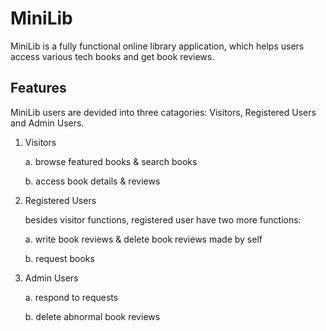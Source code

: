 # MiniLib

MiniLib is a fully functional online library application, which helps users access various tech books and get book reviews.

## Features

MiniLib users are devided into three catagories: Visitors, Registered Users and Admin Users.

1. Visitors

    a. browse featured books & search books
    
    b. access book details & reviews
    
2. Registered Users

    besides visitor functions, registered user have two more functions:
    
    a. write book reviews & delete book reviews made by self
    
    b. request books
    
3. Admin Users

    a. respond to requests
    
    b. delete abnormal book reviews
    
  
